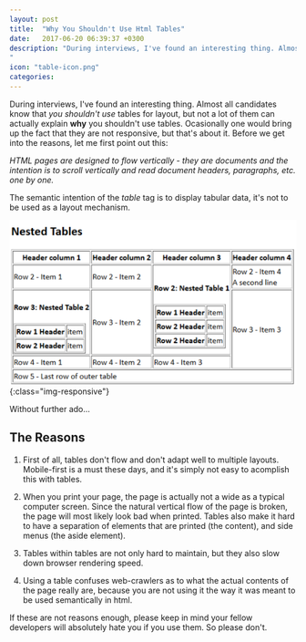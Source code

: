 ```yaml
---
layout: post
title:  "Why You Shouldn't Use Html Tables"
date:   2017-06-20 06:39:37 +0300
description: "During interviews, I've found an interesting thing. Almost all candidates know that you shouldn't use tables for layout, but not a lot of them can actually explain why you shouldn't use tables. Ocasionally one would bring up the fact that they are not responsive, but that's about it.
"
icon: "table-icon.png"
categories:
---
```


During interviews, I've found an interesting thing. Almost all candidates know that *you shouldn't use* tables for layout, but not a lot of them can actually explain **why** you shouldn't use tables. Ocasionally one would bring up the fact that they are not responsive, but that's about it. Before we get into the reasons, let me first point out this:

*HTML pages are designed to flow vertically - they are documents and the intention is to scroll vertically and read document headers, paragraphs, etc. one by one.*

The semantic intention of the *table* tag is to display tabular data, it's not to be used as a layout mechanism.

![image-title-here](/images/table.png){:class="img-responsive"}

Without further ado...

## The Reasons ##

1. First of all, tables don't flow and don't adapt well to multiple layouts. Mobile-first is a must these days, and it's simply not easy to acomplish this with tables.

2. When you print your page, the page is actually not a wide as a typical computer screen. Since the natural vertical flow of the page is broken, the page will most likely look bad when printed. Tables also make it hard to have a separation of elements that are printed (the content), and side menus (the aside element).

3. Tables within tables are not only hard to maintain, but they also slow down browser rendering speed.

4. Using a table confuses web-crawlers as to what the actual contents of the page really are, because you are not using it the way it was meant to be used semantically in html.

If these are not reasons enough, please keep in mind your fellow developers will absolutely hate you if you use them. So please don't.